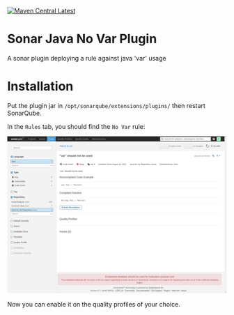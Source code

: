 [![Maven Central Latest](https://img.shields.io/maven-central/v/me.redaalaoui.sonar/sonar-java-no-var-plugin.svg)](https://search.maven.org/#search%7Cgav%7C1%7Cg%3A%22me.redaalaoui.sonar%22%20AND%20a%3A%22sonar-java-no-var-plugin%22)

# Sonar Java No Var Plugin

A sonar plugin deploying a rule against java 'var' usage

# Installation

Put the plugin jar in `/opt/sonarqube/extensions/plugins/` then restart SonarQube.

In the `Rules` tab, you should find the `No Var` rule:

![alt text](doc/no-var-rule-ui-view.png "No var rule ui view")

Now you can enable it on the quality profiles of your choice.
